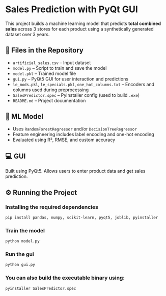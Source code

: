 # Sales Prediction with PyQt GUI

This project builds a machine learning model that predicts **total combined sales** across 3 stores for each product using a synthetically generated dataset over 3 years.

## 📁 Files in the Repository

- `artificial_sales.csv` – Input dataset
- `model.py` – Script to train and save the model
- `model.pkl` – Trained model file
- `gui.py` – PyQt5 GUI for user interaction and predictions
- `le_mods.pkl`, `le_specials.pkl`, `one_hot_columns.txt` – Encoders and columns used during preprocessing
- `SalesPredictor.spec` – PyInstaller config (used to build `.exe`)
- `README.md` – Project documentation

## 🧠 ML Model

- Uses `RandomForestRegressor` and/or `DecisionTreeRegressor`
- Feature engineering includes label encoding and one-hot encoding
- Evaluated using R², RMSE, and custom accuracy

## 💻 GUI

Built using PyQt5. Allows users to enter product data and get sales prediction.

## ⚙️ Running the Project

### Installing the required dependencies
```bash
pip install pandas, numpy, scikit-learn, pyqt5, joblib, pyinstaller
```

### Train the model
```bash
python model.py
```

### Run the gui
```bash
python gui.py
```

### You can also build the executable binary using:
```bash
pyinstaller SalesPredictor.spec
```

